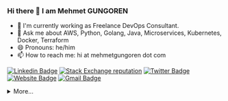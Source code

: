 ### Hi there 👋 I am Mehmet GUNGOREN

- 🔭 I'm currently working as Freelance DevOps Consultant.
- 💬 Ask me about AWS, Python, Golang, Java, Microservices, Kubernetes, Docker, Terraform
- 😄 Pronouns: he/him
- 📫 How to reach me: hi at mehmetgungoren dot com

[![Linkedin Badge](https://img.shields.io/badge/-mehmetgungoren-blue?style=flat-square&logo=Linkedin&logoColor=white&link=https://www.linkedin.com/in/mehmetgungoren/)](https://www.linkedin.com/in/mehmetgungoren/)
[![Stack Exchange reputation](https://img.shields.io/stackexchange/stackoverflow/r/5589820?style=flat-square)](https://stackoverflow.com/users/5589820/mehmet-güngören)
[![Twitter Badge](https://img.shields.io/badge/-mehmetgungoren-blue?style=flat-square&logo=Twitter&logoColor=white&link=https://www.twitter.com/mmetgungoren/)](https://www.twitter.com/mmetgungoren/)
[![Website Badge](https://img.shields.io/website?down_color=red&down_message=down&label=https%3A%2F%2Fmehmetgungoren.com&up_color=green&up_message=up&url=https%3A%2F%2Fmehmetgungoren.com)](https://mehmetgungoren.com)
[![Gmail Badge](https://img.shields.io/badge/-hi@mehmetgungoren.com-c14438?style=flat-square&logo=Gmail&logoColor=white&link=mailto:hi@mehmetgungoren.com)](mailto:hi@mehmetgungoren.com?subject=From%20GitHub&body=Hi,%20there.%20Found%20you%20from%20GitHub.)

<!-- 
**💼 Currently working as:** Software Engineer at <a href="https://lyrebirdstudio.net/" target="_blank"><b>Lyrebird Studio</b></a>
--> 

<details>
  <summary>More...</summary>
   <img src="https://github-readme-stats.vercel.app/api/top-langs/?username=gungoren&layout=compact&langs_count=10&hide=html,css,jupyter%20notebook&show_icons=true&count_private=true&theme=dark"  style="width: 49%;"/>
  <img src="https://github-readme-stats.vercel.app/api?username=gungoren&show_icons=true&count_private=true&theme=dark&include_all_commits=true&line_height=28" style="width: 50%;"/>
</details>
